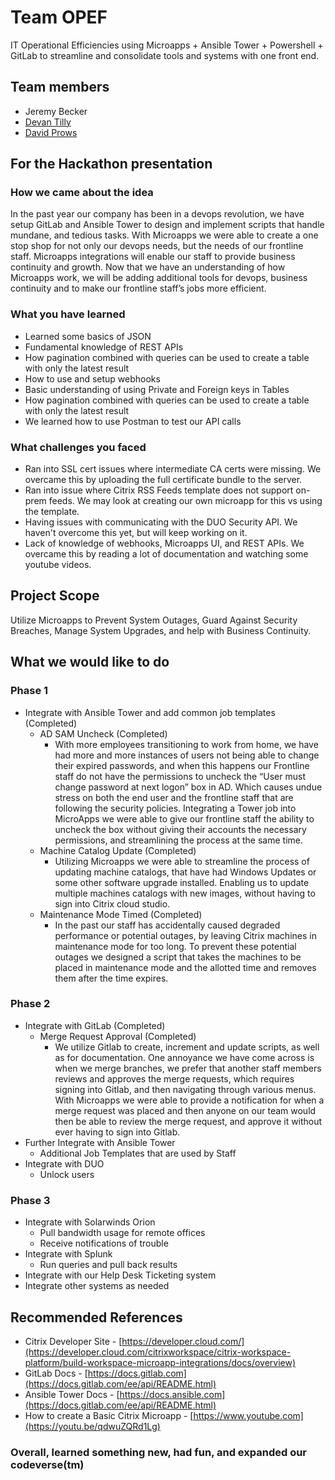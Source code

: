 # Team OPEF

IT Operational Efficiencies using Microapps + Ansible Tower + Powershell + GitLab to streamline and consolidate tools and systems with one front end.

## Team members

- Jeremy Becker
- [Devan Tilly](https://twitter.com/devantilly)
- [David Prows](https://twitter.com/commputethis)

## For the Hackathon presentation

### How we came about the idea

In the past year our company has been in a devops revolution, we have setup GitLab and Ansible Tower to design and implement scripts that handle mundane, and tedious tasks. With Microapps we were able to create a one stop shop for not only our devops needs, but the needs of our frontline staff. Microapps integrations will enable our staff to provide business continuity and growth. Now that we have an understanding of how Microapps work, we will be adding additional tools for devops, business continuity and to make our frontline staff’s jobs more efficient.

### What you have learned

- Learned some basics of JSON
- Fundamental knowledge of REST APIs
- How pagination combined with queries can be used to create a table with only the latest result
- How to use and setup webhooks
- Basic understanding of using Private and Foreign keys in Tables
- How pagination combined with queries can be used to create a table with only the latest result
- We learned how to use Postman to test our API calls

### What challenges you faced

- Ran into SSL cert issues where intermediate CA certs were missing. We overcame this by uploading the full certificate bundle to the server.
- Ran into issue where Citrix RSS Feeds template does not support on-prem feeds. We may look at creating our own microapp for this vs using the template.
- Having issues with communicating with the DUO Security API.  We haven't overcome this yet, but will keep working on it.
- Lack of knowledge of webhooks, Microapps UI, and REST APIs.  We overcame this by reading a lot of documentation and watching some youtube videos.

## Project Scope

Utilize Microapps to Prevent System Outages, Guard Against Security Breaches, Manage System Upgrades, and help with Business Continuity.

## What we would like to do

### Phase 1

- Integrate with Ansible Tower and add common job templates (Completed)
  - AD SAM Uncheck (Completed)
    - With more employees transitioning to work from home, we have had more and more instances of users not being able to change their expired passwords, and when this happens our Frontline staff do not have the permissions to uncheck the “User must change password at next logon” box in AD. Which causes undue stress on both the end user and the frontline staff that are following the security policies. Integrating a Tower job into MicroApps we were able to give our frontline staff the ability to uncheck the box without giving their accounts the necessary permissions, and streamlining the process at the same time.
  - Machine Catalog Update (Completed)
    - Utilizing Microapps we were able to streamline the process of updating machine catalogs, that have had Windows Updates or some other software upgrade installed. Enabling us to update multiple machines catalogs with new images, without having to sign into Citrix cloud studio.
  - Maintenance Mode Timed (Completed)
    - In the past our staff has accidentally caused degraded performance or potential outages, by leaving Citrix machines in maintenance mode for too long. To prevent these potential outages we designed a script that takes the machines to be placed in maintenance mode and the allotted time and removes them after the time expires.

### Phase 2

- Integrate with GitLab (Completed)
  - Merge Request Approval (Completed)
    - We utilize Gitlab to create, increment and update scripts, as well as for documentation. One annoyance we have come across is when we merge branches, we prefer that another staff members reviews and approves the merge requests, which requires signing into Gitlab, and then navigating through various menus. With Microapps we were able to provide a notification for when a merge request was placed and then anyone on our team would then be able to review the merge request, and approve it without ever having to sign into Gitlab.
- Further Integrate with Ansible Tower
  - Additional Job Templates that are used by Staff
- Integrate with DUO
  - Unlock users

### Phase 3

- Integrate with Solarwinds Orion
  - Pull bandwidth usage for remote offices
  - Receive notifications of trouble
- Integrate with Splunk
  - Run queries and pull back results
- Integrate with our Help Desk Ticketing system
- Integrate other systems as needed

## Recommended References

- Citrix Developer Site - [https://developer.cloud.com/](https://developer.cloud.com/citrixworkspace/citrix-workspace-platform/build-workspace-microapp-integrations/docs/overview)
- GitLab Docs - [https://docs.gitlab.com](https://docs.gitlab.com/ee/api/README.html)
- Ansible Tower Docs - [https://docs.ansible.com](https://docs.gitlab.com/ee/api/README.html)
- How to create a Basic Citrix Microapp - [https://www.youtube.com](https://youtu.be/qdwuZQRd1Lg)

### Overall, learned something new, had fun, and expanded our codeverse(tm)
